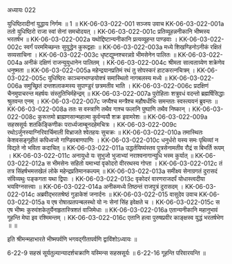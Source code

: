 अध्यायः 022

युधिष्ठिरादीनां युद्धाय निर्गमः ॥ 1 ॥
KK-06-03-022-001	सञ्जय उवाच 
KK-06-03-022-001a	ततो युधिष्ठिरो राजा स्वां सेनां समचोदयत् ।
KK-06-03-022-001c	प्रतिव्यूहन्ननीकानि भीष्मस्य भरतर्षभ ॥
KK-06-03-022-002a	यथोद्दिष्टान्यनीकानि प्रत्यव्यूहन्त पाण्डवाः ।
KK-06-03-022-002c	स्वर्गं परममिच्छन्तः सुयुद्धेन कुरूद्वहाः ॥
KK-06-03-022-003a	मध्ये शिखण्डिनोऽनीकं रक्षितं सव्यसाचिना ।
KK-06-03-022-003c	धृष्टद्युम्नश्चरन्नग्रे भीमसेनेन पालितः ॥
KK-06-03-022-004a	अनीकं दक्षिणं राजन्युयुधानेन पालितम् ।
KK-06-03-022-004c	श्रीमता सात्वताग्र्येण शक्रेणेव धनुष्मता ॥
KK-06-03-022-005a	महेन्द्रयानप्रतिमं रथं तु सोपस्करं हाटकरत्नचित्रम् ।
KK-06-03-022-005c	युधिष्ठिरः काञ्चनभाण्डयोक्त्रं समास्थितो नागबलस्य मध्ये ॥
KK-06-03-022-006a	समुच्छ्रितं दन्तशलाकमस्य सुपाण्डुरं छत्रमतीव भाति ।
KK-06-03-022-006c	प्रदक्षिणं चैनमुपाचरन्त महर्षयः संस्तुतिभिर्महेन्द्रम् ॥
KK-06-03-022-007a	पुरोहिताः शत्रुवधं वदन्तो ब्रह्मर्षिसिद्धाः श्रुतवन्त एनम् ।
KK-06-03-022-007c	जप्यैश्च मन्त्रैश्च महौषधीभिः समन्ततः स्वस्त्ययनं ब्रुवन्तः ॥
KK-06-03-022-008a	ततः स वस्त्राणि तथैव गाश्च फलानि पुष्पाणि तथैव निष्कान् ।
KK-06-03-022-008c	कुरूत्तमो ब्राह्मणसान्महात्मा कुर्वन्ययौ शक्र इवामरेशः ॥
KK-06-03-022-009a	सहस्रसूर्यः शतकिङ्किणीकः परार्ध्यजाम्बूनदहेमचित्रः ।
KK-06-03-022-009c	रथोऽर्जुनस्याग्निरिवार्चिमाली विभ्राजते श्वेतहयः सुचक्रः ॥
KK-06-03-022-010a	तमास्थितः केशवसङ्गृहीतं कपिध्वजो गाण्डिवबाणपाणिः ।
KK-06-03-022-010c	धनुर्धरो यस्य समः पृथिव्यां न विद्यते नो भविता कदाचित् ॥
KK-06-03-022-011a	उद्धर्तयिष्यंस्तव पुत्रसेनामतीव रौद्रं स बिभर्ति रूपम् ।
KK-06-03-022-011c	अनायुधो यः सुभुजो भुजाभ्यां नराश्वनागान्युधि भस्म कुर्यात् ॥
KK-06-03-022-012a	स भीमसेनः सहितो यमाभ्यां वृकोदरो वीररथस्य गोप्ता ।
KK-06-03-022-012c	तं तत्र सिंहर्षभमत्तखेलं लोके महेन्द्रप्रतिमानकल्पम् ॥
KK-06-03-022-013a	समीक्ष्य सेनाग्रगतं दुरासदं संविव्यथुः पङ्कगता यथा द्विपाः ।
KK-06-03-022-013c	वृकोदरं वारणराजदर्पं योधास्त्वदीया भयविग्नसत्त्वाः ॥
KK-06-03-022-014a	अनीकमध्ये तिष्ठन्तं राजपुत्रं दुरासदम् ।
KK-06-03-022-014c	अब्रवीद्भरतश्रेष्ठं गुडाकेशं जनार्दनः ॥
KK-06-03-022-015	वासुदेव उवाच 
KK-06-03-022-015a	य एष रोषात्प्रतपन्बलस्थो यो नः सेनां सिंह इवेक्षते च ।
KK-06-03-022-015c	स एष भीष्मः कुरुवंशकेतुर्येनाहृतास्त्रिशतं वाजिमेधाः ॥
KK-06-03-022-016a	एतान्यनीकानि महानुभावं गूहन्ति मेघा इव रश्मिमन्तम् ।
KK-06-03-022-016c	एतानि हत्वा पुरुषप्रवीर काङ्क्षस्व युद्धं भरतर्षभेण ॥ ॥

इति श्रीमन्महाभारते भीष्मपर्वणि भगवद्गीतापर्वणि द्वाविंशोऽध्यायः ॥

6-22-9 सहस्रं सूर्यतुल्यान्यादर्शचक्राणि यस्मिन्स सहस्रसूर्यः ॥ 6-22-16 गूहन्ति परिवारयन्ति ॥
